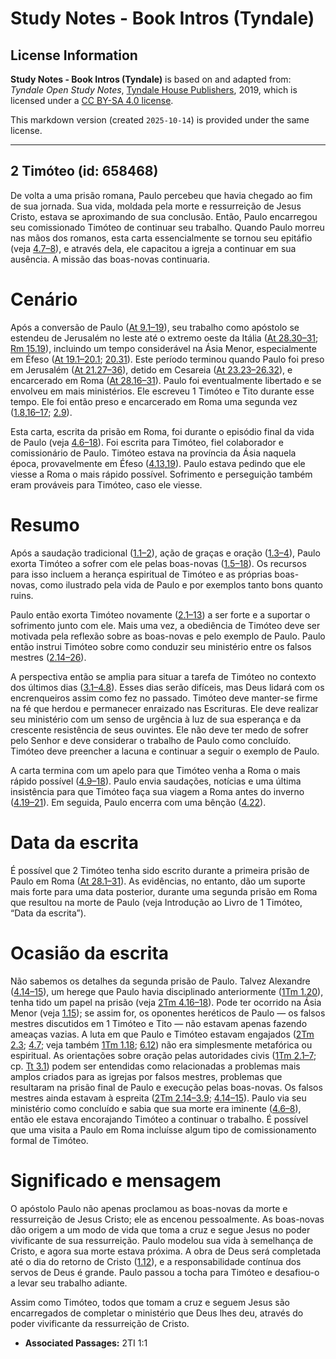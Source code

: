 # Study Notes - Book Intros (Tyndale)

## License Information

**Study Notes - Book Intros (Tyndale)** is based on and adapted from: _Tyndale Open Study Notes_, [Tyndale House Publishers](https://tyndaleopenresources.com/), 2019, which is licensed under a [CC BY-SA 4.0 license](https://creativecommons.org/licenses/by-sa/4.0/legalcode.en).

This markdown version (created `2025-10-14`) is provided under the same license.



--------------------------------

## 2 Timóteo (id: 658468)

De volta a uma prisão romana, Paulo percebeu que havia chegado ao fim de sua jornada. Sua vida, moldada pela morte e ressurreição de Jesus Cristo, estava se aproximando de sua conclusão. Então, Paulo encarregou seu comissionado Timóteo de continuar seu trabalho. Quando Paulo morreu nas mãos dos romanos, esta carta essencialmente se tornou seu epitáfio (veja [4\.7–8](https://ref.ly/2Tim4:7-2Tim4:8)), e através dela, ele capacitou a igreja a continuar em sua ausência. A missão das boas\-novas continuaria.

Cenário
=======

Após a conversão de Paulo ([At 9\.1–19](https://ref.ly/Acts9:1-Acts9:19)), seu trabalho como apóstolo se estendeu de Jerusalém no leste até o extremo oeste da Itália ([At 28\.30–31](https://ref.ly/Acts28:30-Acts28:31); [Rm 15\.19](https://ref.ly/Rom15:19)), incluindo um tempo considerável na Ásia Menor, especialmente em Éfeso ([At 19\.1–20\.1](https://ref.ly/Acts19:1-Acts20:1); [20\.31](https://ref.ly/Acts20:31)). Este período terminou quando Paulo foi preso em Jerusalém ([At 21\.27–36](https://ref.ly/Acts21:27-Acts21:36)), detido em Cesareia ([At 23\.23–26\.32](https://ref.ly/Acts23:23-Acts26:32)), e encarcerado em Roma ([At 28\.16–31](https://ref.ly/Acts28:16-Acts28:31)). Paulo foi eventualmente libertado e se envolveu em mais ministérios. Ele escreveu 1 Timóteo e Tito durante esse tempo. Ele foi então preso e encarcerado em Roma uma segunda vez ([1\.8](https://ref.ly/2Tim1:8),[16–17](https://ref.ly/2Tim1:16-2Tim1:17); [2\.9](https://ref.ly/2Tim2:9)).

Esta carta, escrita da prisão em Roma, foi durante o episódio final da vida de Paulo (veja [4\.6–18](https://ref.ly/2Tim4:6-2Tim4:18)). Foi escrita para Timóteo, fiel colaborador e comissionário de Paulo. Timóteo estava na província da Ásia naquela época, provavelmente em Éfeso ([4\.13](https://ref.ly/2Tim4:13),[19](https://ref.ly/2Tim4:19)). Paulo estava pedindo que ele viesse a Roma o mais rápido possível. Sofrimento e perseguição também eram prováveis para Timóteo, caso ele viesse.

Resumo
======

Após a saudação tradicional ([1\.1–2](https://ref.ly/2Tim1:1-2Tim1:2)), ação de graças e oração ([1\.3–4](https://ref.ly/2Tim1:3-2Tim1:4)), Paulo exorta Timóteo a sofrer com ele pelas boas\-novas ([1\.5–18](https://ref.ly/2Tim1:5-2Tim1:18)). Os recursos para isso incluem a herança espiritual de Timóteo e as próprias boas\-novas, como ilustrado pela vida de Paulo e por exemplos tanto bons quanto ruins.

Paulo então exorta Timóteo novamente ([2\.1–13](https://ref.ly/2Tim2:1-2Tim2:13)) a ser forte e a suportar o sofrimento junto com ele. Mais uma vez, a obediência de Timóteo deve ser motivada pela reflexão sobre as boas\-novas e pelo exemplo de Paulo. Paulo então instrui Timóteo sobre como conduzir seu ministério entre os falsos mestres ([2\.14–26](https://ref.ly/2Tim2:14-2Tim2:26)).

A perspectiva então se amplia para situar a tarefa de Timóteo no contexto dos últimos dias ([3\.1–4\.8](https://ref.ly/2Tim3:1-2Tim4:8)). Esses dias serão difíceis, mas Deus lidará com os encrenqueiros assim como fez no passado. Timóteo deve manter\-se firme na fé que herdou e permanecer enraizado nas Escrituras. Ele deve realizar seu ministério com um senso de urgência à luz de sua esperança e da crescente resistência de seus ouvintes. Ele não deve ter medo de sofrer pelo Senhor e deve considerar o trabalho de Paulo como concluído. Timóteo deve preencher a lacuna e continuar a seguir o exemplo de Paulo.

A carta termina com um apelo para que Timóteo venha a Roma o mais rápido possível ([4\.9–18](https://ref.ly/2Tim4:9-2Tim4:18)). Paulo envia saudações, notícias e uma última insistência para que Timóteo faça sua viagem a Roma antes do inverno ([4\.19–21](https://ref.ly/2Tim4:19-2Tim4:21)). Em seguida, Paulo encerra com uma bênção ([4\.22](https://ref.ly/2Tim4:22)).

Data da escrita
===============

É possível que 2 Timóteo tenha sido escrito durante a primeira prisão de Paulo em Roma ([At 28\.1–31](https://ref.ly/Acts28:1-Acts28:31)). As evidências, no entanto, dão um suporte mais forte para uma data posterior, durante uma segunda prisão em Roma que resultou na morte de Paulo (veja Introdução ao Livro de 1 Timóteo, “Data da escrita”).

Ocasião da escrita
==================

Não sabemos os detalhes da segunda prisão de Paulo. Talvez Alexandre ([4\.14–15](https://ref.ly/2Tim4:14-2Tim4:15)), um herege que Paulo havia disciplinado anteriormente ([1Tm 1\.20](https://ref.ly/1Tim1:20)), tenha tido um papel na prisão (veja [2Tm 4\.16–18](https://ref.ly/2Tim4:16-2Tim4:18)). Pode ter ocorrido na Ásia Menor (veja [1\.15](https://ref.ly/2Tim1:15)); se assim for, os oponentes heréticos de Paulo — os falsos mestres discutidos em 1 Timóteo e Tito — não estavam apenas fazendo ameaças vazias. A luta em que Paulo e Timóteo estavam engajados ([2Tm 2\.3](https://ref.ly/2Tim2:3); [4\.7](https://ref.ly/2Tim4:7); veja também [1Tm 1\.18](https://ref.ly/1Tim1:18); [6\.12](https://ref.ly/1Tim6:12)) não era simplesmente metafórica ou espiritual. As orientações sobre oração pelas autoridades civis ([1Tm 2\.1–7](https://ref.ly/1Tim2:1-1Tim2:7); cp. [Tt 3\.1](https://ref.ly/Titus3:1)) podem ser entendidas como relacionadas a problemas mais amplos criados para as igrejas por falsos mestres, problemas que resultaram na prisão final de Paulo e execução pelas boas\-novas. Os falsos mestres ainda estavam à espreita ([2Tm 2\.14–3\.9](https://ref.ly/2Tim2:14-2Tim3:9); [4\.14–15](https://ref.ly/2Tim4:14-2Tim4:15)). Paulo via seu ministério como concluído e sabia que sua morte era iminente ([4\.6–8](https://ref.ly/2Tim4:6-2Tim4:8)), então ele estava encorajando Timóteo a continuar o trabalho. É possível que uma visita a Paulo em Roma incluísse algum tipo de comissionamento formal de Timóteo.

Significado e mensagem
======================

O apóstolo Paulo não apenas proclamou as boas\-novas da morte e ressurreição de Jesus Cristo; ele as encenou pessoalmente. As boas\-novas dão origem a um modo de vida que toma a cruz e segue Jesus no poder vivificante de sua ressurreição. Paulo modelou sua vida à semelhança de Cristo, e agora sua morte estava próxima. A obra de Deus será completada até o dia do retorno de Cristo ([1\.12](https://ref.ly/2Tim1:12)), e a responsabilidade contínua dos servos de Deus é grande. Paulo passou a tocha para Timóteo e desafiou\-o a levar seu trabalho adiante.

Assim como Timóteo, todos que tomam a cruz e seguem Jesus são encarregados de completar o ministério que Deus lhes deu, através do poder vivificante da ressurreição de Cristo.

* **Associated Passages:** 2TI 1:1

